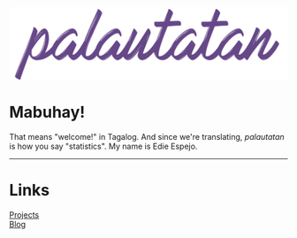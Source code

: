 <a href="/"><img src="images/banners_github.003.jpg"></a>


# Mabuhay!
That means "welcome!" in Tagalog. And since we're translating, *palautatan* is how you say "statistics". My name is Edie Espejo.

___

# Links
<a href="projects">Projects</a>  
<a href="blogs">Blog</a>  
